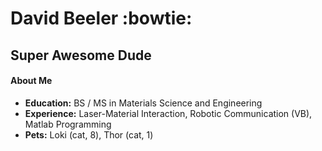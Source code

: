 
# David Beeler :bowtie:

## Super Awesome Dude

#### About Me

* **Education:** BS / MS in Materials Science and Engineering
* **Experience:** Laser-Material Interaction, Robotic Communication (VB), Matlab Programming
* **Pets:** Loki (cat, 8), Thor (cat, 1)
